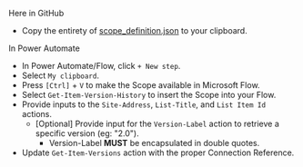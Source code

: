 Here in GitHub
- Copy the entirety of [scope_definition.json](https://github.com/ohthreesixtyfive/power-automate/blob/main/samples/get-sharepoint-item-versions/scope_definition.json) to your clipboard.

In Power Automate
- In Power Automate/Flow, click ` + New step `.
- Select ` My clipboard `.
- Press ` [Ctrl] ` + ` V ` to make the Scope available in Microsoft Flow.
- Select ` Get-Item-Version-History ` to insert the Scope into your Flow.
- Provide inputs to the ` Site-Address `, ` List-Title `, and ` List Item Id ` actions.
  - [Optional] Provide input for the ` Version-Label ` action to retrieve a specific version (eg: "2.0").
    - Version-Label **MUST** be encapsulated in double quotes.
- Update ` Get-Item-Versions ` action with the proper Connection Reference.

